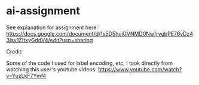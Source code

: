 # ai-assignment


See explanation for assignment here: https://docs.google.com/document/d/1s5D5hujGVNMD0NwfrygbPE76yDz43Isy1ZItxyGddV4/edit?usp=sharing

Credit: 

Some of the code I used for label encoding, etc, I took directly from watching this user's youtube videos: https://www.youtube.com/watch?v=YuzLkF7Ymf4

